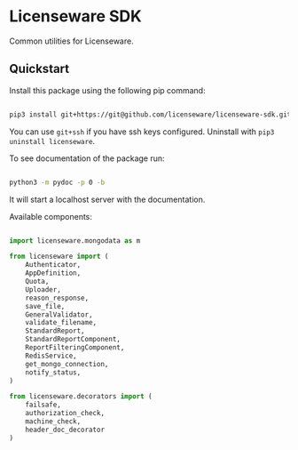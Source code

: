 # Licenseware SDK

Common utilities for Licenseware.


## Quickstart

Install this package using the following pip command:
```bash

pip3 install git+https://git@github.com/licenseware/licenseware-sdk.git

```

You can use `git+ssh` if you have ssh keys configured. 
Uninstall with `pip3 uninstall licenseware`.

To see documentation of the package run:
```bash

python3 -m pydoc -p 0 -b

```

It will start a localhost server with the documentation.



Available components:

```py

import licenseware.mongodata as m

from licenseware import (
    Authenticator,
    AppDefinition,
    Quota,
    Uploader, 
    reason_response,
    save_file,
    GeneralValidator, 
    validate_filename,
    StandardReport, 
    StandardReportComponent,
    ReportFilteringComponent,
    RedisService,
    get_mongo_connection,
    notify_status,
)

from licenseware.decorators import (
    failsafe,
    authorization_check,
    machine_check,
    header_doc_decorator
)

```